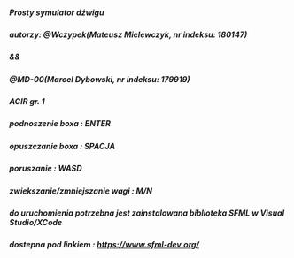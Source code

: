 ##### Prosty symulator dźwigu
##### autorzy: @Wczypek(Mateusz Mielewczyk, nr indeksu: 180147)
##### &&
##### @MD-00(Marcel Dybowski, nr indeksu: 179919)
##### ACIR gr. 1

##### podnoszenie boxa : ENTER
##### opuszczanie boxa : SPACJA
##### poruszanie : WASD
##### zwiekszanie/zmniejszanie wagi : M/N

##### do uruchomienia potrzebna jest zainstalowana biblioteka SFML w Visual Studio/XCode
##### dostepna pod linkiem : https://www.sfml-dev.org/
